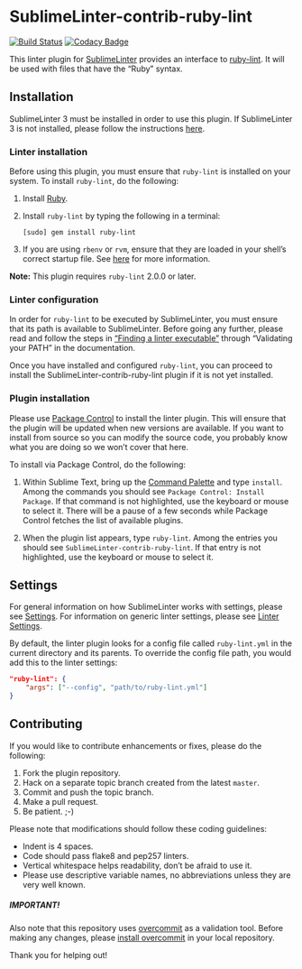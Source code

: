 SublimeLinter-contrib-ruby-lint
================================

[![Build Status](https://travis-ci.org/jawshooah/SublimeLinter-contrib-ruby-lint.svg?branch=master)](https://travis-ci.org/jawshooah/SublimeLinter-contrib-ruby-lint)
[![Codacy Badge](https://www.codacy.com/project/badge/ac8ec00d94b9432b889694534d7c4170)](https://www.codacy.com/public/haginsjosh/SublimeLinter-contrib-ruby-lint)

This linter plugin for [SublimeLinter][docs] provides an interface to [ruby-lint](https://github.com/YorickPeterse/ruby-lint). It will be used with files that have the “Ruby” syntax.

## Installation
SublimeLinter 3 must be installed in order to use this plugin. If SublimeLinter 3 is not installed, please follow the instructions [here][installation].

### Linter installation
Before using this plugin, you must ensure that `ruby-lint` is installed on your system. To install `ruby-lint`, do the following:

1. Install [Ruby](http://www.ruby-lang.org).

1. Install `ruby-lint` by typing the following in a terminal:
   ```
   [sudo] gem install ruby-lint
   ```

1. If you are using `rbenv` or `rvm`, ensure that they are loaded in your shell’s correct startup file. See [here](http://sublimelinter.readthedocs.org/en/latest/troubleshooting.html#shell-startup-files) for more information.


**Note:** This plugin requires `ruby-lint` 2.0.0 or later.

### Linter configuration
In order for `ruby-lint` to be executed by SublimeLinter, you must ensure that its path is available to SublimeLinter. Before going any further, please read and follow the steps in [“Finding a linter executable”](http://sublimelinter.readthedocs.org/en/latest/troubleshooting.html#finding-a-linter-executable) through “Validating your PATH” in the documentation.

Once you have installed and configured `ruby-lint`, you can proceed to install the SublimeLinter-contrib-ruby-lint plugin if it is not yet installed.

### Plugin installation
Please use [Package Control][pc] to install the linter plugin. This will ensure that the plugin will be updated when new versions are available. If you want to install from source so you can modify the source code, you probably know what you are doing so we won’t cover that here.

To install via Package Control, do the following:

1. Within Sublime Text, bring up the [Command Palette][cmd] and type `install`. Among the commands you should see `Package Control: Install Package`. If that command is not highlighted, use the keyboard or mouse to select it. There will be a pause of a few seconds while Package Control fetches the list of available plugins.

1. When the plugin list appears, type `ruby-lint`. Among the entries you should see `SublimeLinter-contrib-ruby-lint`. If that entry is not highlighted, use the keyboard or mouse to select it.

## Settings
For general information on how SublimeLinter works with settings, please see [Settings][settings]. For information on generic linter settings, please see [Linter Settings][linter-settings].

By default, the linter plugin looks for a config file called `ruby-lint.yml` in the current directory and its parents. To override the config file path, you would add this to the linter settings:

```json
"ruby-lint": {
    "args": ["--config", "path/to/ruby-lint.yml"]
}
```

## Contributing
If you would like to contribute enhancements or fixes, please do the following:

1. Fork the plugin repository.
1. Hack on a separate topic branch created from the latest `master`.
1. Commit and push the topic branch.
1. Make a pull request.
1. Be patient.  ;-)

Please note that modifications should follow these coding guidelines:

- Indent is 4 spaces.
- Code should pass flake8 and pep257 linters.
- Vertical whitespace helps readability, don’t be afraid to use it.
- Please use descriptive variable names, no abbreviations unless they are very well known.

##### IMPORTANT!
Also note that this repository uses [overcommit](https://github.com/causes/overcommit) as a validation tool. Before making any changes, please [install overcommit](https://github.com/causes/overcommit#installation) in your local repository.

Thank you for helping out!

[docs]: http://sublimelinter.readthedocs.org
[installation]: http://sublimelinter.readthedocs.org/en/latest/installation.html
[locating-executables]: http://sublimelinter.readthedocs.org/en/latest/usage.html#how-linter-executables-are-located
[pc]: https://sublime.wbond.net/installation
[cmd]: http://docs.sublimetext.info/en/sublime-text-3/extensibility/command_palette.html
[settings]: http://sublimelinter.readthedocs.org/en/latest/settings.html
[linter-settings]: http://sublimelinter.readthedocs.org/en/latest/linter_settings.html
[inline-settings]: http://sublimelinter.readthedocs.org/en/latest/settings.html#inline-settings
